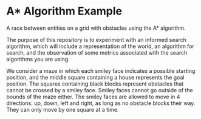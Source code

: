 # A* Algorithm Example
A race between entities on a grid with obstacles using the A* algorithm.

The purpose of this repository is to experiment with an informed search
algorithm, which will include a representation of the world, an algorithm for search, and
the observation of some metrics associated with the search algorithms you are using.

We consider a maze in which each smiley face indicates a possible starting
position, and the middle square containing a house represents the goal position. The
squares containing black blocks represent obstacles that cannot be crossed by a smiley
face. Smiley faces cannot go outside of the bounds of the maze either.
The smiley faces are allowed to move in 4 directions: up, down, left and right, as long as
no obstacle blocks their way. They can only move by one square at a time. 
